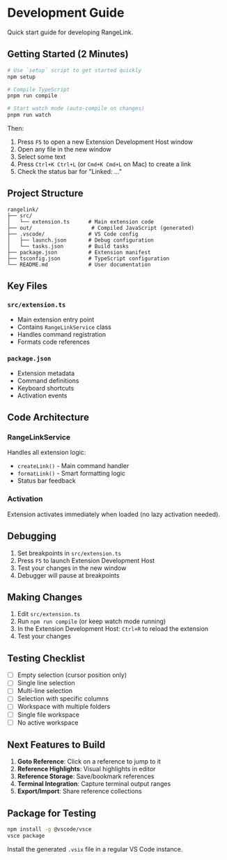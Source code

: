 # Development Guide

Quick start guide for developing RangeLink.

## Getting Started (2 Minutes)

```bash
# Use `setup` script to get started quickly
npm setup

# Compile TypeScript
pnpm run compile

# Start watch mode (auto-compile on changes)
pnpm run watch
```

Then:

1. Press `F5` to open a new Extension Development Host window
2. Open any file in the new window
3. Select some text
4. Press `Ctrl+K Ctrl+L` (or `Cmd+K Cmd+L` on Mac) to create a link
5. Check the status bar for "Linked: ..."

## Project Structure

```
rangelink/
├── src/
│   └── extension.ts      # Main extension code
├── out/                   # Compiled JavaScript (generated)
├── .vscode/              # VS Code config
│   ├── launch.json       # Debug configuration
│   └── tasks.json        # Build tasks
├── package.json          # Extension manifest
├── tsconfig.json         # TypeScript configuration
└── README.md             # User documentation
```

## Key Files

### `src/extension.ts`

- Main extension entry point
- Contains `RangeLinkService` class
- Handles command registration
- Formats code references

### `package.json`

- Extension metadata
- Command definitions
- Keyboard shortcuts
- Activation events

## Code Architecture

### RangeLinkService

Handles all extension logic:

- `createLink()` - Main command handler
- `formatLink()` - Smart formatting logic
- Status bar feedback

### Activation

Extension activates immediately when loaded (no lazy activation needed).

## Debugging

1. Set breakpoints in `src/extension.ts`
2. Press `F5` to launch Extension Development Host
3. Test your changes in the new window
4. Debugger will pause at breakpoints

## Making Changes

1. Edit `src/extension.ts`
2. Run `npm run compile` (or keep watch mode running)
3. In the Extension Development Host: `Ctrl+R` to reload the extension
4. Test your changes

## Testing Checklist

- [ ] Empty selection (cursor position only)
- [ ] Single line selection
- [ ] Multi-line selection
- [ ] Selection with specific columns
- [ ] Workspace with multiple folders
- [ ] Single file workspace
- [ ] No active workspace

## Next Features to Build

1. **Goto Reference**: Click on a reference to jump to it
2. **Reference Highlights**: Visual highlights in editor
3. **Reference Storage**: Save/bookmark references
4. **Terminal Integration**: Capture terminal output ranges
5. **Export/Import**: Share reference collections

## Package for Testing

```bash
npm install -g @vscode/vsce
vsce package
```

Install the generated `.vsix` file in a regular VS Code instance.
